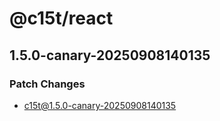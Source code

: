 # @c15t/react

## 1.5.0-canary-20250908140135

### Patch Changes

- c15t@1.5.0-canary-20250908140135
